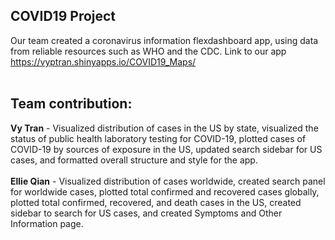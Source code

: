 ## COVID19 Project
Our team created a coronavirus information flexdashboard app, using data from reliable resources such as WHO and the CDC. Link to our app https://vyptran.shinyapps.io/COVID19_Maps/<br />
<br />
## Team contribution:
**Vy Tran** - Visualized distribution of cases in the US by state, visualized the status of public health laboratory testing for COVID-19, plotted cases of COVID-19 by sources of exposure in the US, updated search sidebar for US cases, and formatted overall structure and style for the app. <br />
<br />
**Ellie Qian** - Visualized distribution of cases worldwide, created search panel for worldwide cases, plotted total confirmed and recovered cases globally, plotted total confirmed, recovered, and death cases in the US, created sidebar to search for US cases, and created Symptoms and Other Information page. <br /> 
